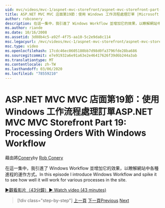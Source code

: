 ```yaml
---
uid: mvc/videos/mvc-1/aspnet-mvc-storefront/aspnet-mvc-storefront-part-19-processing-orders-with-windows-workflow
title: ASP.NET MVC MVC 店面第19節：使用 Windows 工作流程處理訂單 |Microsoft Docs
author: robconery
description: 在這一集中，我引進了 Windows Workflow 並增加它的效果，以瞭解網站中各種進程的運作方式。
ms.author: riande
ms.date: 10/16/2008
ms.assetid: 3d08b4c5-a92f-4f75-aa10-5c2e9da8c114
msc.legacyurl: /mvc/videos/mvc-1/aspnet-mvc-storefront/aspnet-mvc-storefront-part-19-processing-orders-with-windows-workflow
msc.type: video
ms.openlocfilehash: 17cdc46ec0605180bb7d98d0fa3796fde28ba686
ms.sourcegitcommit: e7e91932a6e91a63e2e46417626f39d6b244a3ab
ms.translationtype: MT
ms.contentlocale: zh-TW
ms.lasthandoff: 03/06/2020
ms.locfileid: "78559210"
---
```

# <a name="aspnet-mvc-mvc-storefront-part-19-processing-orders-with-windows-workflow"></a><span data-ttu-id="ff6eb-103">ASP.NET MVC MVC 店面第19節：使用 Windows 工作流程處理訂單</span><span class="sxs-lookup"><span data-stu-id="ff6eb-103">ASP.NET MVC MVC Storefront Part 19: Processing Orders With Windows Workflow</span></span>

<span data-ttu-id="ff6eb-104">藉由將[Conery](https://github.com/robconery)</span><span class="sxs-lookup"><span data-stu-id="ff6eb-104">by [Rob Conery](https://github.com/robconery)</span></span>

<span data-ttu-id="ff6eb-105">在這一集中，我引進了 Windows Workflow 並增加它的效果，以瞭解網站中各種進程的運作方式。</span><span class="sxs-lookup"><span data-stu-id="ff6eb-105">In this episode I introduce Windows Workflow and spike it to see how well it will work for various processes in the site.</span></span>

[<span data-ttu-id="ff6eb-106">&#9654;觀看影片（43分鐘）</span><span class="sxs-lookup"><span data-stu-id="ff6eb-106">&#9654; Watch video (43 minutes)</span></span>](https://channel9.msdn.com/Blogs/ASP-NET-Site-Videos/aspnet-mvc-mvc-storefront-part-19-processing-orders-with-windows-workflow)

> [!div class="step-by-step"]
> <span data-ttu-id="ff6eb-107">[上一頁](aspnet-mvc-storefront-part-18-creating-an-experience.md)
> [下一頁](aspnet-mvc-storefront-part-19a-windows-workflow-followup.md)</span><span class="sxs-lookup"><span data-stu-id="ff6eb-107">[Previous](aspnet-mvc-storefront-part-18-creating-an-experience.md)
[Next](aspnet-mvc-storefront-part-19a-windows-workflow-followup.md)</span></span>

